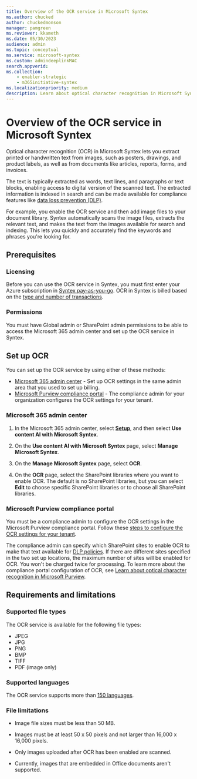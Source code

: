 ```yaml
---
title: Overview of the OCR service in Microsoft Syntex
ms.author: chucked
author: chuckedmonson
manager: pamgreen
ms.reviewer: kkameth
ms.date: 05/30/2023
audience: admin
ms.topic: conceptual
ms.service: microsoft-syntex
ms.custom: admindeeplinkMAC
search.appverid: 
ms.collection: 
    - enabler-strategic
    - m365initiative-syntex
ms.localizationpriority: medium
description: Learn about optical character recognition in Microsoft Syntex.
---
```


# Overview of the OCR service in Microsoft Syntex

Optical character recognition (OCR) in Microsoft Syntex lets you extract printed or handwritten text from images, such as posters, drawings, and product labels, as well as from documents like articles, reports, forms, and invoices.

The text is typically extracted as words, text lines, and paragraphs or text blocks, enabling access to digital version of the scanned text. The extracted information is indexed in search and can be made available for compliance features like [data loss prevention (DLP)](https://learn.microsoft.com/en-us/microsoft-365/compliance/dlp-learn-about-dlp?#learn-about-data-loss-prevention).

For example, you enable the OCR service and then add image files to your document library. Syntex automatically scans the image files, extracts the relevant text, and makes the text from the images available for search and indexing. This lets you quickly and accurately find the keywords and phrases you're looking for.

## Prerequisites

### Licensing

Before you can use the OCR service in Syntex, you must first enter your Azure subscription in [Syntex pay-as-you-go](syntex-azure-billing.md). OCR in Syntex is billed based on the [type and number of transactions](syntex-pay-as-you-go-services.md). 

### Permissions

You must have Global admin or SharePoint admin permissions to be able to access the Microsoft 365 admin center and set up the OCR service in Syntex. 

## Set up OCR

You can set up the OCR service by using either of these methods:

- [Microsoft 365 admin center](#set-up-in-the-microsoft-365-admin-center) - Set up OCR settings in the same admin area that you used to set up billing.
- [Microsoft Purview compliance portal](#set-up-in-the-microsoft-purview-compliance-portal) - The compliance admin for your organization configures the OCR settings for your tenant.

### Microsoft 365 admin center

1. In the Microsoft 365 admin center, select <a href="https://go.microsoft.com/fwlink/p/?linkid=2171997" target="_blank">**Setup**</a>, and then select **Use content AI with Microsoft Syntex**.

2. On the **Use content AI with Microsoft Syntex** page, select **Manage Microsoft Syntex**. 

3. On the **Manage Microsoft Syntex** page, select **OCR**.

4. On the **OCR** page, select the SharePoint libraries where you want to enable OCR. The default is no SharePoint libraries, but you can select **Edit** to choose specific SharePoint libraries or to choose all SharePoint libraries.

### Microsoft Purview compliance portal

You must be a compliance admin to configure the OCR settings in the Microsoft Purview compliance portal. Follow these [steps to configure the OCR settings for your tenant](https://learn.microsoft.com/en-us/microsoft-365/compliance/ocr-learn-about?#phase-3-configure-your-ocr-settings).

The compliance admin can specify which SharePoint sites to enable OCR to make that text available for [DLP policies](https://learn.microsoft.com/en-us/microsoft-365/compliance/dlp-learn-about-dlp?#learn-about-data-loss-prevention). If there are different sites specified in the two set up locations, the maximum number of sites will be enabled for OCR. You won't be charged twice for processing. To learn more about the compliance portal configuration of OCR, see [Learn about optical character recognition in Microsoft Purview](https://learn.microsoft.com/en-us/microsoft-365/compliance/ocr-learn-about?view=o365-worldwide).

## Requirements and limitations

### Supported file types

The OCR service is available for the following file types:

- JPEG
- JPG
- PNG
- BMP
- TIFF
- PDF (image only)

### Supported languages

The OCR service supports more than [150 languages](https://learn.microsoft.com/en-us/azure/cognitive-services/language-support).

### File limitations

- Image file sizes must be less than 50 MB.

- Images must be at least 50 x 50 pixels and not larger than 16,000 x 16,000 pixels.

- Only images uploaded after OCR has been enabled are scanned.

- Currently, images that are embedded in Office documents aren't supported.

